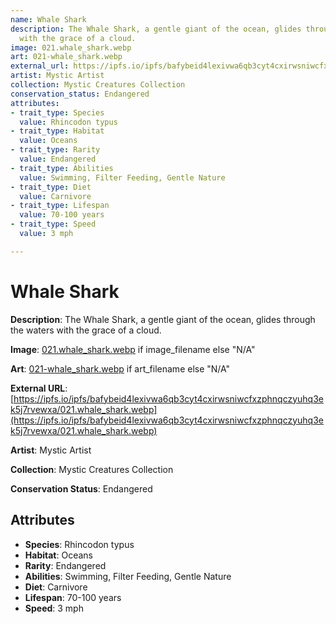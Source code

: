```yaml
---
name: Whale Shark
description: The Whale Shark, a gentle giant of the ocean, glides through the waters
  with the grace of a cloud.
image: 021.whale_shark.webp
art: 021-whale_shark.webp
external_url: https://ipfs.io/ipfs/bafybeid4lexivwa6qb3cyt4cxirwsniwcfxzphnqczyuhq3ek5j7rvewxa/021.whale_shark.webp
artist: Mystic Artist
collection: Mystic Creatures Collection
conservation_status: Endangered
attributes:
- trait_type: Species
  value: Rhincodon typus
- trait_type: Habitat
  value: Oceans
- trait_type: Rarity
  value: Endangered
- trait_type: Abilities
  value: Swimming, Filter Feeding, Gentle Nature
- trait_type: Diet
  value: Carnivore
- trait_type: Lifespan
  value: 70-100 years
- trait_type: Speed
  value: 3 mph

---
```


# Whale Shark

**Description**: The Whale Shark, a gentle giant of the ocean, glides through the waters with the grace of a cloud.

**Image**: [021.whale_shark.webp](./021.whale_shark.webp) if image_filename else "N/A"

**Art**: [021-whale_shark.webp](./021-whale_shark.webp) if art_filename else "N/A"

**External URL**: [https://ipfs.io/ipfs/bafybeid4lexivwa6qb3cyt4cxirwsniwcfxzphnqczyuhq3ek5j7rvewxa/021.whale_shark.webp](https://ipfs.io/ipfs/bafybeid4lexivwa6qb3cyt4cxirwsniwcfxzphnqczyuhq3ek5j7rvewxa/021.whale_shark.webp)

**Artist**: Mystic Artist

**Collection**: Mystic Creatures Collection

**Conservation Status**: Endangered

## Attributes
- **Species**: Rhincodon typus
- **Habitat**: Oceans
- **Rarity**: Endangered
- **Abilities**: Swimming, Filter Feeding, Gentle Nature
- **Diet**: Carnivore
- **Lifespan**: 70-100 years
- **Speed**: 3 mph

